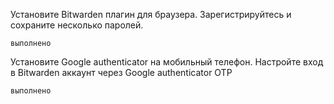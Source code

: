 Установите Bitwarden плагин для браузера. Зарегистрируйтесь и сохраните несколько паролей.
```
выполнено
```

Установите Google authenticator на мобильный телефон. Настройте вход в Bitwarden аккаунт через Google authenticator OTP
```
выполнено
```

